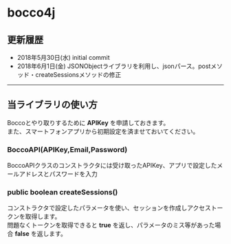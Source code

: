 # bocco4j

## 更新履歴

- 2018年5月30日(水) initial commit
- 2018年6月1日(金) JSONObjectライブラリを利用し、jsonパース。postメソッド・createSessionsメソッドの修正
----

## 当ライブラリの使い方
Boccoとやり取りするために **APIKey** を申請しておきます。<br>
また、スマートフォンアプリから初期設定を済ませておいてください。

### BoccoAPI(APIKey,Email,Password)
BoccoAPIクラスのコンストラクタには受け取ったAPIKey、アプリで設定したメールアドレスとパスワードを入力

### public boolean createSessions()
コンストラクタで設定したパラメータを使い、セッションを作成しアクセストークンを取得します。<br>
問題なくトークンを取得できると **true** を返し、パラメータのミス等があった場合 **false** を返します。
